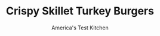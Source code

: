 ---
layout: ../../layouts/MarkdownPostLayout.astro
title: Crispy Skillet Turkey Burgers
author: America's Test Kitchen
pubDate: 2023-03-15
description: "A juicy, flavorful turkey burger would be good enough—but we wanted crispy edges, too."
image_url: https://res.cloudinary.com/hksqkdlah/image/upload/ar_1:1,c_fill,dpr_2.0,f_auto,fl_lossy.progressive.strip_profile,g_faces:auto,q_auto:low,w_344/32716_sfs-crispy-skillet-turkey-burgers-32
tags: ["Main Courses","Turkey","Weeknight","Sandwiches"]
calories: 2124
protein: 31
carbohydrates: 32
fats: 
fiber: 1
ingredients: ["1 pound, ground turkey","1 cup, panko bread crumbs","2 ounces, Monterey Jack cheese, shredded (1/2 cup)","1/4 cup, mayonnaise",", Salt and pepper","1 tablespoon, vegetable oil","4 , hamburger buns, toasted and buttered"]
serves: 4
time: "30 minutes"
instructions: ["Combine turkey, panko, Monterey Jack, mayonnaise, 1/2 teaspoon salt, and 1/2 teaspoon pepper in bowl. Using your hands, pat turkey mixture into four 3/4-inch-thick patties, about 4 inches in diameter. Season patties with salt and pepper.","Heat oil in 12-inch nonstick skillet over medium heat until shimmering. Add patties and cook until well browned and meat registers 160 degrees, about 5 minutes per side.","Place burgers on buns and serve."]
nutrition: ["343 mg Potassium","345 mg Phosphorus","248 mg Calcium","3 mg Iron","41 mg Magnesium","479 mg Sodium","3 mg Zinc","30 g Fat","9 mg Niacin (B3)","10 g Monounsaturated","10 g Polyunsaturated","98 mg Cholesterol","7 g Saturated","1 g Fiber","36 µg Folic acid","21 µg Folate (food)","3 g Sugars","2 µg Vitamin K","103 g Water","32 g Carbs","82 µg Folate equivalent (total)","31 g Protein","1 µg Vitamin B12","55 µg Vitamin A","531 kcal Energy","2124 calories"]
notes: "Be sure to use 93 percent lean ground turkey, not 99 percent fat-free ground turkey breast, in this recipe or the burgers will be tough. Serve with your favorite burger toppings, including Pickled Onions (see related content)."
---